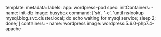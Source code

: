   template:
    metadata:
      labels:
        app: wordpress-pod
    spec:
      initContainers:
      - name: init-db
        image: busybox
        command: ['sh', '-c', 'until nslookup mysql.blog.svc.cluster.local; do echo waiting for mysql service; sleep 2; done;']
      containers:
      - name: wordpress
        image: wordpress:5.6.0-php7.4-apache
